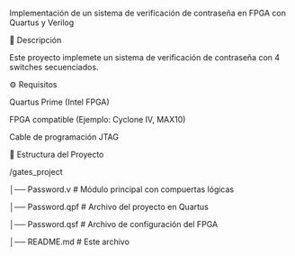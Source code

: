 Implementación de un sistema de verificación de contraseña en FPGA con Quartus y Verilog

📌 Descripción

Este proyecto implemete un sistema de verificación de contraseña con 4 switches secuenciados.

⚙️ Requisitos

Quartus Prime (Intel FPGA)

FPGA compatible (Ejemplo: Cyclone IV, MAX10)

Cable de programación JTAG

📂 Estructura del Proyecto

/gates_project

│── Password.v         # Módulo principal con compuertas lógicas

│── Password.qpf       # Archivo del proyecto en Quartus

│── Password.qsf       # Archivo de configuración del FPGA

│── README.md       # Este archivo